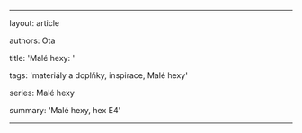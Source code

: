 --- 

layout: article 

authors: Ota

title: 'Malé hexy: ' 

tags: 'materiály a doplňky, inspirace, Malé hexy' 

series: Malé hexy 

summary: 'Malé hexy, hex E4' 

--- 